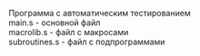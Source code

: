Программа с автоматическим тестированием  
main.s - основной файл  
macrolib.s - файл с макросами  
subroutines.s - файл с подпрограммами
